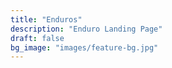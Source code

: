```yaml
---
title: "Enduros"
description: "Enduro Landing Page"
draft: false
bg_image: "images/feature-bg.jpg"
---
```

